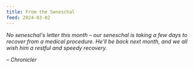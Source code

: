 ```yaml
---
title: From the Seneschal
feed: 2024-03-02
---
```


_No seneschal's letter this month – our seneschal is taking a few days to recover from a medical procedure. He'll be back next month, and we all wish him a restful and speedy recovery._

_– Chronicler_